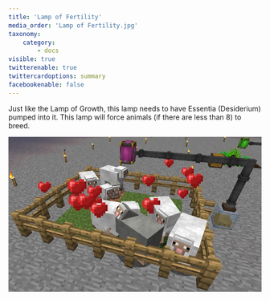 ```yaml
---
title: 'Lamp of Fertility'
media_order: 'Lamp of Fertility.jpg'
taxonomy:
    category:
        - docs
visible: true
twitterenable: true
twittercardoptions: summary
facebookenable: false
---
```


Just like the Lamp of Growth, this lamp needs to have Essentia (Desiderium) pumped into it. This lamp will force animals (if there are less than 8) to breed.

![](Lamp%20of%20Fertility.jpg)